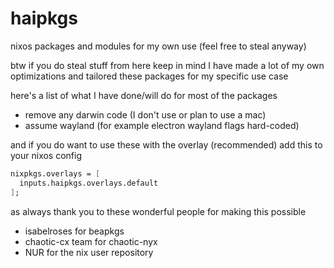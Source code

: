 # haipkgs

nixos packages and modules for my own use (feel free to steal anyway)

btw if you do steal stuff from here keep in mind I have made a lot of my
own optimizations and tailored these packages for my specific use case

here's a list of what I have done/will do for most of the packages
- remove any darwin code (I don't use or plan to use a mac)
- assume wayland (for example electron wayland flags hard-coded)

and if you do want to use these with the overlay (recommended) add this
to your nixos config
```nix
nixpkgs.overlays = [
  inputs.haipkgs.overlays.default
];
```


as always thank you to these wonderful people for making this possible
- isabelroses for beapkgs
- chaotic-cx team for chaotic-nyx
- NUR for the nix user repository
